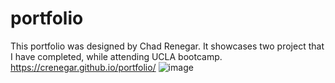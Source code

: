 # portfolio
This portfolio was designed by Chad Renegar. 
It showcases two project that I have completed, while attending UCLA bootcamp. 
https://crenegar.github.io/portfolio/
![image](https://user-images.githubusercontent.com/81728144/116833931-b2d62e80-ab70-11eb-9d78-7ae384afbf06.png)

